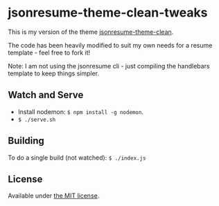 # jsonresume-theme-clean-tweaks
This is my version of the theme [jsonresume-theme-clean](https://www.npmjs.com/package/jsonresume-theme-clean).

The code has been heavily modified to suit my own needs for a resume template - feel free to fork it!

Note: I am not using the jsonresume cli - just compiling the handlebars template to keep things simpler.

## Watch and Serve
- Install nodemon: `$ npm install -g nodemon`.
- `$ ./serve.sh`

## Building
To do a single build (not watched): `$ ./index.js`

## License
Available under [the MIT license](http://mths.be/mit).
